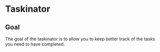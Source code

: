 # Taskinator

## Goal
The goal of the taskinator is to allow you to keep better track of the tasks you need to have completed.